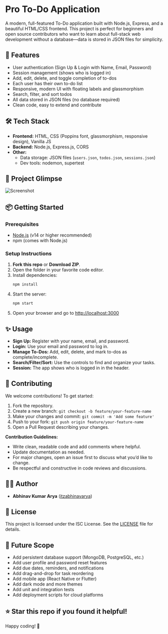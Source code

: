 # Pro To-Do Application

A modern, full-featured To-Do application built with Node.js, Express, and a beautiful HTML/CSS frontend. This project is perfect for beginners and open source contributors who want to learn about full-stack web development without a database—data is stored in JSON files for simplicity.

## 🚀 Features
- User authentication (Sign Up & Login with Name, Email, Password)
- Session management (shows who is logged in)
- Add, edit, delete, and toggle completion of to-dos
- Each user has their own to-do list
- Responsive, modern UI with floating labels and glassmorphism
- Search, filter, and sort todos
- All data stored in JSON files (no database required)
- Clean code, easy to extend and contribute

## 🛠️ Tech Stack
- **Frontend:** HTML, CSS (Poppins font, glassmorphism, responsive design), Vanilla JS
- **Backend:** Node.js, Express.js, CORS
- **Other:**
  - Data storage: JSON files (`users.json`, `todos.json`, `sessions.json`)
  - Dev tools: nodemon, supertest

## 📸 Project Glimpse
![Screenshot](https://github.com/itzabhinavarya/ToDo-Application/assets/95561280/84629fa3-3290-4283-9925-3246b9d8261a)

## 📦 Getting Started

### Prerequisites
- [Node.js](https://nodejs.org/) (v14 or higher recommended)
- npm (comes with Node.js)

### Setup Instructions
1. **Fork this repo** or **Download ZIP**.
2. Open the folder in your favorite code editor.
3. Install dependencies:
   ```bash
   npm install
   ```
4. Start the server:
   ```bash
   npm start
   ```
5. Open your browser and go to [http://localhost:3000](http://localhost:3000)

## ✨ Usage
- **Sign Up:** Register with your name, email, and password.
- **Login:** Use your email and password to log in.
- **Manage To-Dos:** Add, edit, delete, and mark to-dos as complete/incomplete.
- **Search/Filter/Sort:** Use the controls to find and organize your tasks.
- **Session:** The app shows who is logged in in the header.

## 🤝 Contributing
We welcome contributions! To get started:
1. Fork the repository.
2. Create a new branch: `git checkout -b feature/your-feature-name`
3. Make your changes and commit: `git commit -m 'Add some feature'`
4. Push to your fork: `git push origin feature/your-feature-name`
5. Open a Pull Request describing your changes.

**Contribution Guidelines:**
- Write clean, readable code and add comments where helpful.
- Update documentation as needed.
- For major changes, open an issue first to discuss what you’d like to change.
- Be respectful and constructive in code reviews and discussions.

## 🧑‍💻 Author
- **Abhinav Kumar Arya** ([itzabhinavarya](https://github.com/itzabhinavarya))

## 📄 License
This project is licensed under the ISC License. See the [LICENSE](LICENSE) file for details.

## 🔮 Future Scope
- Add persistent database support (MongoDB, PostgreSQL, etc.)
- Add user profile and password reset features
- Add due dates, reminders, and notifications
- Add drag-and-drop for task reordering
- Add mobile app (React Native or Flutter)
- Add dark mode and more themes
- Add unit and integration tests
- Add deployment scripts for cloud platforms

## ⭐️ Star this repo if you found it helpful!

Happy coding! 🌟
